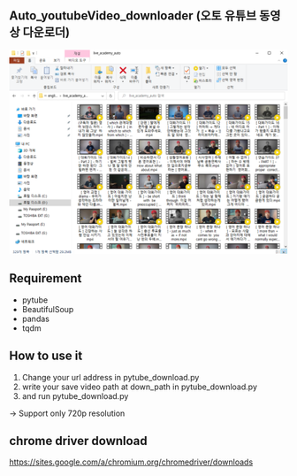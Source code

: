 ## Auto_youtubeVideo_downloader (오토 유튜브 동영상 다운로더)

![result.png](/result.PNG)

## Requirement

* pytube
* BeautifulSoup
* pandas
* tqdm

## How to use it

1. Change your url address in pytube_download.py
2. write your save video path at down_path in pytube_download.py
3. and run pytube_download.py

-> Support only 720p resolution

## chrome driver download

https://sites.google.com/a/chromium.org/chromedriver/downloads
